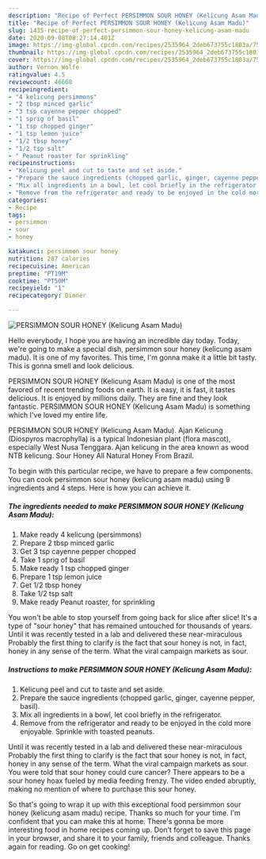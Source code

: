 ```yaml
---
description: "Recipe of Perfect PERSIMMON SOUR HONEY (Kelicung Asam Madu)"
title: "Recipe of Perfect PERSIMMON SOUR HONEY (Kelicung Asam Madu)"
slug: 1435-recipe-of-perfect-persimmon-sour-honey-kelicung-asam-madu
date: 2020-09-08T08:27:14.401Z
image: https://img-global.cpcdn.com/recipes/2535964_2deb673755c1803a/751x532cq70/persimmon-sour-honey-kelicung-asam-madu-recipe-main-photo.jpg
thumbnail: https://img-global.cpcdn.com/recipes/2535964_2deb673755c1803a/751x532cq70/persimmon-sour-honey-kelicung-asam-madu-recipe-main-photo.jpg
cover: https://img-global.cpcdn.com/recipes/2535964_2deb673755c1803a/751x532cq70/persimmon-sour-honey-kelicung-asam-madu-recipe-main-photo.jpg
author: Vernon Wolfe
ratingvalue: 4.5
reviewcount: 46668
recipeingredient:
- "4 kelicung persimmons"
- "2 tbsp minced garlic"
- "3 tsp cayenne pepper chopped"
- "1 sprig of basil"
- "1 tsp chopped ginger"
- "1 tsp lemon juice"
- "1/2 tbsp honey"
- "1/2 tsp salt"
- " Peanut roaster for sprinkling"
recipeinstructions:
- "Kelicung peel and cut to taste and set aside."
- "Prepare the sauce ingredients (chopped garlic, ginger, cayenne pepper, basil)."
- "Mix all ingredients in a bowl, let cool briefly in the refrigerator."
- "Remove from the refrigerator and ready to be enjoyed in the cold more enjoyable. Sprinkle with toasted peanuts."
categories:
- Recipe
tags:
- persimmon
- sour
- honey

katakunci: persimmon sour honey 
nutrition: 287 calories
recipecuisine: American
preptime: "PT19M"
cooktime: "PT50M"
recipeyield: "1"
recipecategory: Dinner

---
```



![PERSIMMON SOUR HONEY (Kelicung Asam Madu)](https://img-global.cpcdn.com/recipes/2535964_2deb673755c1803a/751x532cq70/persimmon-sour-honey-kelicung-asam-madu-recipe-main-photo.jpg)

Hello everybody, I hope you are having an incredible day today. Today, we're going to make a special dish, persimmon sour honey (kelicung asam madu). It is one of my favorites. This time, I'm gonna make it a little bit tasty. This is gonna smell and look delicious.

PERSIMMON SOUR HONEY (Kelicung Asam Madu) is one of the most favored of recent trending foods on earth. It is easy, it is fast, it tastes delicious. It is enjoyed by millions daily. They are fine and they look fantastic. PERSIMMON SOUR HONEY (Kelicung Asam Madu) is something which I've loved my entire life.

PERSIMMON SOUR HONEY (Kelicung Asam Madu). Ajan Kelicung (Diospyros macrophylla) is a typical Indonesian plant (flora mascot), especially West Nusa Tenggara. Ajan kelicung in the area known as wood NTB kelicung. Sour Honey All Natural Honey From Brazil.


To begin with this particular recipe, we have to prepare a few components. You can cook persimmon sour honey (kelicung asam madu) using 9 ingredients and 4 steps. Here is how you can achieve it.

<!--inarticleads1-->

##### The ingredients needed to make PERSIMMON SOUR HONEY (Kelicung Asam Madu):

1. Make ready 4 kelicung (persimmons)
1. Prepare 2 tbsp minced garlic
1. Get 3 tsp cayenne pepper chopped
1. Take 1 sprig of basil
1. Make ready 1 tsp chopped ginger
1. Prepare 1 tsp lemon juice
1. Get 1/2 tbsp honey
1. Take 1/2 tsp salt
1. Make ready  Peanut roaster, for sprinkling


You won&#39;t be able to stop yourself from going back for slice after slice! It&#39;s a type of &#34;sour honey&#34; that has remained untouched for thousands of years. Until it was recently tested in a lab and delivered these near-miraculous Probably the first thing to clarify is the fact that sour honey is not, in fact, honey in any sense of the term. What the viral campaign markets as sour. 

<!--inarticleads2-->

##### Instructions to make PERSIMMON SOUR HONEY (Kelicung Asam Madu):

1. Kelicung peel and cut to taste and set aside.
1. Prepare the sauce ingredients (chopped garlic, ginger, cayenne pepper, basil).
1. Mix all ingredients in a bowl, let cool briefly in the refrigerator.
1. Remove from the refrigerator and ready to be enjoyed in the cold more enjoyable. Sprinkle with toasted peanuts.


Until it was recently tested in a lab and delivered these near-miraculous Probably the first thing to clarify is the fact that sour honey is not, in fact, honey in any sense of the term. What the viral campaign markets as sour. You were told that sour honey could cure cancer? There appears to be a sour honey hoax fueled by media feeding frenzy. The video ended abruptly, making no mention of where to purchase this sour honey. 

So that's going to wrap it up with this exceptional food persimmon sour honey (kelicung asam madu) recipe. Thanks so much for your time. I'm confident that you can make this at home. There's gonna be more interesting food in home recipes coming up. Don't forget to save this page in your browser, and share it to your family, friends and colleague. Thanks again for reading. Go on get cooking!
